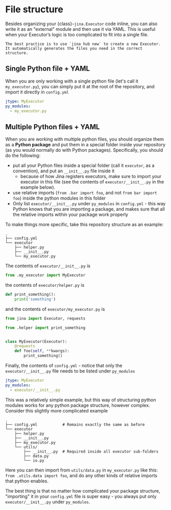 # File structure

Besides organizing your {class}`~jina.Executor` code inline, you can also write it as an "external" module and then use it via YAML. This is useful when your Executor’s logic is too complicated to fit into a single file.

```{tip}
The best practice is to use `jina hub new` to create a new Executor. It automatically generates the files you need in the correct structure.
```

## Single Python file + YAML

When you are only working with a single python file (let's call it `my_executor.py`), you can simply put it at the root of the repository, and import it directly in `config.yml`

```yaml
jtype: MyExecutor
py_modules:
  - my_executor.py
```

## Multiple Python files + YAML



When you are working with multiple python files, you should organize them as a **Python package** and put them in a special folder inside
your repository (as you would normally do with Python packages). Specifically, you should do the following:

- put all your Python files inside a special folder (call it `executor`, as a convention), and put an `__init__.py` file inside it
  - because of how Jina registers executors, make sure to import your executor in this file (see the contents of `executor/__init__.py` in the example below).
- use relative imports (`from .bar import foo`, and not `from bar import foo`) inside the python modules in this folder
- Only list `executor/__init__.py` under `py_modules` in `config.yml` - this way Python knows that you are importing a package, and makes sure that all the relative imports within your package work properly

To make things more specific, take this repository structure as an example:

```
.
├── config.yml
└── executor
    ├── helper.py
    ├── __init__.py
    └── my_executor.py
```

The contents of `executor/__init__.py` is

```python
from .my_executor import MyExecutor
```

the contents of `executor/helper.py` is

```python
def print_something():
    print('something')
```

and the contents of `executor/my_executor.py` is

```python
from jina import Executor, requests

from .helper import print_something


class MyExecutor(Executor):
    @requests
    def foo(self, **kwargs):
        print_something()
```

Finally, the contents of `config.yml` - notice that only the `executor/__init__.py` file needs to be listed under `py_modules`

```yaml
jtype: MyExecutor
py_modules:
  - executor/__init__.py
```

This was a relatively simple example, but this way of structuring python modules works for any python package structure, however complex. Consider this slightly more complicated example

```
.
├── config.yml           # Remains exactly the same as before
└── executor
    ├── helper.py
    ├── __init__.py
    ├── my_executor.py
    └── utils/
        ├── __init__.py  # Required inside all executor sub-folders
        ├── data.py
        └── io.py
```

Here you can then import from `utils/data.py` in `my_executor.py` like this: `from .utils.data import foo`, and do any other kinds of relative imports that python enables.

The best thing is that no matter how complicated your package structure, "importing" it in your `config.yml` file is super easy - you always put only `executor/__init__.py` under `py_modules`.

